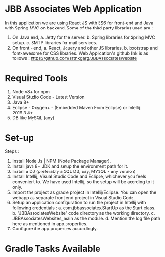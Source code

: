 # **JBB Associates Web Application**
In this application we are using React JS with ES6 for front-end and Java with Spring MVC on backend.
Some of the third party libraries used are :
1. On Java end,
   a. Jetty for the server.
   b. Spring libraries for Spring MVC setup.
   c. SMTP libraries for mail services.
2. On front - end,
   a. React, Jquery and other JS libraries.
   b. bootstrap and font-awesome for CSS libraries.
Web Application's github link is as follows :
https://github.com/srthkgarg/JBBAssociatesWebsite

# Required Tools 
1. Node v8+ for npm
2. Visual Studio Code - Latest Version 
3. Java 8+
4. Eclipse - Oxygen+ - (Embedded Maven From Eclipse) or Intellij 2016.3.4+
5. DB like MySQL (any)

# Set-up
Steps :
1. Install Node Js | NPM (Node Package Manager).
2. Install java 8+ JDK and setup the environment path for it.
3. Install a DB (preferably a SQL DB, say, MYSQL - any version)
4. Install Intellij, Visual Studio Code and Eclipse, whichever you feels convenient to. We have used Intellij, so the setup will be accrding to it only.
5. Import the project as gradle project in Intellij/Eclipse. You can open the webapp as separate front end project in Visual Studio Code.
6. Setup an application configuration to run the project in Intellij with following credentials :
   a. com.jbbassociates.StartUp as the Start class.
   b. "JBBAssociatesWebsite"  code directory as the working directory.
   c. JBBAssociatesWebsites_main as the module.
   d. Mention the log file path here as mentioned in app.properties.
7. Configure the app.properties accordingly.

# Gradle Tasks Available 
